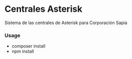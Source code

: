 # Centrales Asterisk
Sistema de las centrales de Asterisk para Corporación Sapia

### Usage
* composer install
* npm install